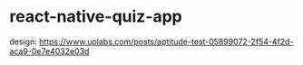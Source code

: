 # react-native-quiz-app

design: https://www.uplabs.com/posts/aptitude-test-05899072-2f54-4f2d-aca9-0e7e4032e03d
